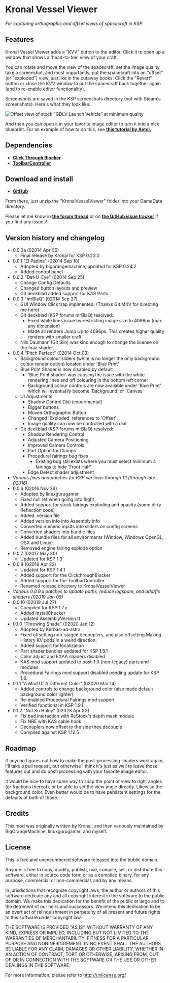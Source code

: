 # Kronal Vessel Viewer

*For capturing orthographic and offset views of spacecraft in KSP.*

## Features

Kronal Vessel Viewer adds a "KVV" button to the editor.  Click it to open up a window that shows a 'head-to-toe' view of your craft.

You can rotate and move the view of the spacecraft, set the image quality, take a screenshot, and most importantly, put the spacecraft into an "offset" (or "exploded") view, just like in the cutaway books.  Click the "Revert" button or close the KVV window to put the spacecraft back together again (and to re-enable editor functionality).

Screenshots are saved in the KSP screenshots directory (not with Steam's screenshots). Here's what they look like:

![Offset view of stock "GDLV Launch Vehicle" at minimum quality](https://raw.githubusercontent.com/Kerbas-ad-astra/KronalVesselViewer/master/front_GDLV3_1.png)

And then you can open it in your favorite image editor to turn it into a nice blueprint.  For an example of how to do this, see [**this tutorial by Aetol.**](https://imgur.com/a/jvgzyz4)

## Dependencies

- [**Click Through Blocker**](https://forum.kerbalspaceprogram.com/index.php?/topic/170747-141-click-through-blocker/)
- [**ToolbarController**](https://forum.kerbalspaceprogram.com/index.php?/topic/169509-112x-toolbar-controller-for-modders/)

## Download and install

- [**GitHub**](https://github.com/Kerbas-ad-astra/KronalVesselViewer/releases)

From there, just unzip the "KronalVesselViewer" folder into your GameData directory.

Please let me know in [**the forum thread**](https://forum.kerbalspaceprogram.com/index.php?/topic/190989-18x-kronal-vessel-viewer-kvv-010-throwing-shade-02020-jan-12/) or on [**the GitHub issue tracker**](https://github.com/Kerbas-ad-astra/KronalVesselViewer/issues) if you find any issues!

## Version history and changelog

- 0.0.0a (02014 Apr 06)
	- Final release by Kronal for KSP 0.23.0
- 0.0.1 "El Padina" (02014 Sep 18)
	- Adopted by bigorangemachine, updated for KSP 0.24.2
	- Added control panel
- 0.0.2 "Dat-U-Eye" (02014 Sep 25)
	- Change Config Defaults
	- Changed button layouts and preview
	- Git deckblad added support for KAS Parts
- 0.0.3 "mrBlaQ" (02014 Sep 27)
	- GUI Window Click trap implmented. (Thanks Git M4V for directing me here)
	- Git deckblad (KSP forums mrBlaQ) resolved:
		- Fixed white lines issue by restricting image size to 4096px (max any dimension)
		- Made all renders Jump Up to 4096px. This creates higher quality renders with smaller craft.
	- Nils Daumann (Git Slin) was kind enough to change the license on the fxaa shader.
- 0.0.4 "Pitch Perfect" (02014 Oct 03)
	- Background colour sliders (white is no longer the only background colour render option) located under 'Blue Print'
	- Blue Print Shader is now disabled by default
		- 'Blue Print shader' was causing the issue with the white rendering lines and off colouring in the bottom left corner
		- Background colour controls are now available under 'Blue Print' which will eventually become 'Background' or 'Canvas'
	- UI Adjustments
		- Shadow Control Dial (experimental)
		- Bigger buttons
		- Moved Orthographic Button
		- Changed 'Exploded' references to 'Offset'
		- Image quality can now be controlled with a dial
	- Git deckblad (KSP forums mrBlaQ) resolved:
		- Shadow Rendering Control
		- Adjusted Camera Positioning
		- Improved Camera Controls
		- Part Option for Clamps
		- Procedural fairings bug fixes
			- Existing bug still exists where you must select minimum 4 fairings to hide 'Front Half'
		- Edge Detect shader adjustment
- *Various fixes and patches for KSP versions through 1.1 (through late 02016)*
- 0.0.6 (02016 Nov 26)
	- Adopted by linuxgurugamer
	- Fixed null ref when going into flight
	- Added support for stock fairings exploding and opacity (some dirty Reflection code)
	- Added .version file
	- Added version info into Assembly info
	- Converted numeric inputs into sliders on config screens
	- Converted shaders into bundle files
	- Added bundle files for all environments (Window, Windows OpenGL, OSX and Linux)
	- Removed engine fairing explode option
- 0.0.7 (02017 May 30)
	- Updated for KSP 1.3
- 0.0.9 (02018 Apr 22)
	- Updated for KSP 1.4.1
	- Added support for the ClickthroughBlocker
	- Added support for the ToolbarController
	- Renamed release directory to KronalVesselViewer
- *Various 0.0.9.x patches to update paths, reduce logspam, and add/fix shaders (02019 Jan 09)*
- 0.0.10 (02019 Jul 27)
	- Compiled for KSP 1.7.x.
	- Added InstallChecker
	- Updated AssemblyVersion.tt
- 0.1.0 "Throwing Shade" (02020 Jan 12)
	- Adopted by Kerbas-ad-astra
	- Fixed offsetting non-staged decouplers, and also offsetting Making History KV pods in a weird direction.
	- Added support for localization
	- Part shader bundles updated for KSP 1.8.1
	- Color adjust and FXAA shaders disabled
	- KAS mod support updated to post-1.0 (non-legacy) parts and modules
	- Procedural Fairings mod support disabled pending update for KSP 1.8.
- 0.1.1 "A Mod Of A Different Color" (02020 Mar 14)
	- Added controls to change background color (also made default background color lighter)
	- Re-enabled Procedural Fairings mod support
	- Verified functional in KSP 1.9.1
- 0.1.2 "Not So Holey" (02023 Apr XX)
	- Fix bad interaction with ReStock's depth mask module
	- Fix NRE with KAS cable hook
	- Decouplers now offset to the side they decouple
	- Compiled against KSP 1.12.5

## Roadmap

If anyone figures out how to make the post-processing shaders work again, I'll take a pull request, but otherwise I think it's just as well to leave those features out and do post-processing with your favorite image editor.

It would be nice to have some way to snap the point of view to right angles (or fractions thereof), or be able to set the view angle directly.  Likewise the background color.  Even better would be to have persistent settings for the defaults of both of those.

## Credits

This mod was originally written by Kronal, and then variously maintained by BigOrangeMachine, linuxgurugamer, and myself.

## License

This is free and unencumbered software released into the public domain.

Anyone is free to copy, modify, publish, use, compile, sell, or distribute this software, either in source code form or as a compiled binary, for any purpose, commercial or non-commercial, and by any means.

In jurisdictions that recognize copyright laws, the author or authors of this software dedicate any and all copyright interest in the software to the public domain. We make this dedication for the benefit of the public at large and to the detriment of our heirs and successors. We intend this dedication to be an overt act of relinquishment in perpetuity of all present and future rights to this software under copyright law.

THE SOFTWARE IS PROVIDED "AS IS", WITHOUT WARRANTY OF ANY KIND, EXPRESS OR IMPLIED, INCLUDING BUT NOT LIMITED TO THE WARRANTIES OF MERCHANTABILITY, FITNESS FOR A PARTICULAR PURPOSE AND NONINFRINGEMENT. IN NO EVENT SHALL THE AUTHORS BE LIABLE FOR ANY CLAIM, DAMAGES OR OTHER LIABILITY, WHETHER IN AN ACTION OF CONTRACT, TORT OR OTHERWISE, ARISING FROM, OUT OF OR IN CONNECTION WITH THE SOFTWARE OR THE USE OR OTHER DEALINGS IN THE SOFTWARE.

For more information, please refer to <http://unlicense.org/>
